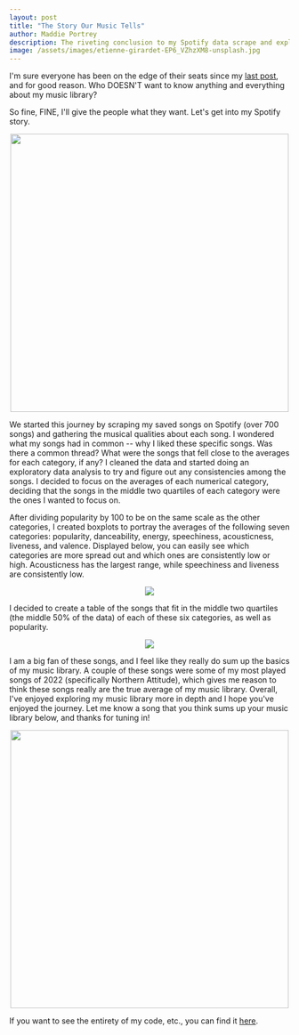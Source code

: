 ```yaml
---
layout: post
title: "The Story Our Music Tells"
author: Maddie Portrey
description: The riveting conclusion to my Spotify data scrape and exploration
image: /assets/images/etienne-girardet-EP6_VZhzXM8-unsplash.jpg
---
```


I'm sure everyone has been on the edge of their seats since my [last post](https://maddiekkay.github.io/my386blog/2023/03/30/spotify-EDA.html), and for good reason. Who DOESN'T want to know anything and everything about my music library? 

So fine, FINE, I'll give the people what they want. Let's get into my Spotify story.

<p align="center">
<img src="https://raw.githubusercontent.com/maddiekkay/my386blog/main/assets/images/ardian-lumi-6Woj_wozqmA-unsplash.jpg" alt="" style="width:500px;"/>
</p>

We started this journey by scraping my saved songs on Spotify (over 700 songs) and gathering the musical qualities about each song. I wondered what my songs had in common -- why I liked these specific songs. Was there a common thread? What were the songs that fell close to the averages for each category, if any? I cleaned the data and started doing an exploratory data analysis to try and figure out any consistencies among the songs. I decided to focus on the averages of each numerical category, deciding that the songs in the middle two quartiles of each category were the ones I wanted to focus on.

After dividing popularity by 100 to be on the same scale as the other categories, I created boxplots to portray the averages of the following seven categories: popularity, danceability, energy, speechiness, acousticness, liveness, and valence. Displayed below, you can easily see which categories are more spread out and which ones are consistently low or high. Acousticness has the largest range, while speechiness and liveness are consistently low.

<p align="center">
<img src="https://raw.githubusercontent.com/maddiekkay/my386blog/main/assets/images/story.png"/>
</p>

I decided to create a table of the songs that fit in the middle two quartiles (the middle 50% of the data) of each of these six categories, as well as popularity. 


<p align="center">
<img src="https://raw.githubusercontent.com/maddiekkay/my386blog/main/assets/images/finaltable.png"/>
</p>

I am a big fan of these songs, and I feel like they really do sum up the basics of my music library. A couple of these songs were some of my most played songs of 2022 (specifically Northern Attitude), which gives me reason to think these songs really are the true average of my music library. Overall, I've enjoyed exploring my music library more in depth and I hope you've enjoyed the journey. Let me know a song that you think sums up your music library below, and thanks for tuning in!

<p align="center">
<img src="https://raw.githubusercontent.com/maddiekkay/my386blog/main/assets/images/austin-neill-hgO1wFPXl3I-unsplash.jpg" alt="" style="width:500px;"/>
</p>

If you want to see the entirety of my code, etc., you can find it [here](https://github.com/maddiekkay/Spotify-Project).